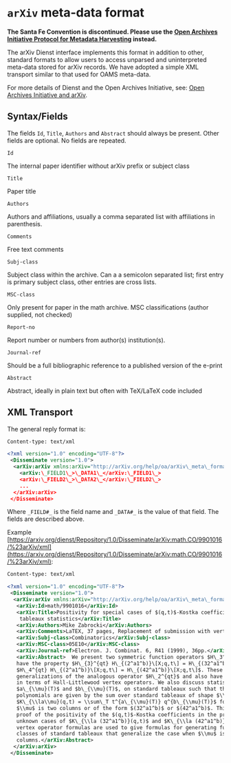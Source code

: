 `arXiv` meta-data format
========================

**The Santa Fe Convention is discontinued. Please use the [Open Archives Initiative Protocol for Metadata Harvesting](http://www.openarchives.org/OAI/openarchivesprotocol.htm) instead.**

The arXiv Dienst interface implements this format in addition to other, standard formats to allow users to access unparsed and uninterpreted meta-data stored for arXiv records. We have adopted a simple XML transport similar to that used for OAMS meta-data.

For more details of Dienst and the Open Archives Initiative, see: [Open Archives Initiative and arXiv](index).

Syntax/Fields
-------------

The fields `Id`, `Title`, `Authors` and `Abstract` should always be present. Other fields are optional. No fields are repeated.

`Id`

The internal paper identifier without arXiv prefix or subject class

`Title`

Paper title

`Authors`

Authors and affiliations, usually a comma separated list with affiliations in parenthesis.

`Comments`

Free text comments

`Subj-class`

Subject class within the archive. Can a a semicolon separated list; first entry is primary subject class, other entries are cross lists.

`MSC-class`

Only present for paper in the math archive. MSC classifications (author supplied, not checked)

`Report-no`

Report number or numbers from author(s) institution(s).

`Journal-ref`

Should be a full bibliographic reference to a published version of the e-print

`Abstract`

Abstract, ideally in plain text but often with TeX/LaTeX code included

XML Transport
-------------

The general reply format is:
```xml
Content-type: text/xml

<?xml version="1.0" encoding="UTF-8"?>
 <Disseminate version="1.0">
  <arXiv:arXiv xmlns:arXiv="http://arXiv.org/help/oa/arXiv\_meta\_format">
    <arXiv:\_FIELD1\_>\_DATA1\_</arXiv:\_FIELD1\_>
    <arXiv:\_FIELD2\_>\_DATA2\_</arXiv:\_FIELD2\_>
    ...
  </arXiv:arXiv>
 </Disseminate>
```
Where `_FIELD#_` is the field name and `_DATA#_` is the value of that field. The fields are described above.

Example [https://arxiv.org/dienst/Repository/1.0/Disseminate/arXiv:math.CO/9901016/%23arXiv/xml](https://arxiv.org/dienst/Repository/1.0/Disseminate/arXiv:math.CO/9901016/%23arXiv/xml):  
```xml
Content-type: text/xml

<?xml version="1.0" encoding="UTF-8"?>
 <Disseminate version="1.0">
  <arXiv:arXiv xmlns:arXiv="http://arXiv.org/help/oa/arXiv\_meta\_format">
   <arXiv:Id>math/9901016</arXiv:Id>
   <arXiv:Title>Positivity for special cases of $(q,t)$-Kostka coefficients and standard
    tableaux statistics</arXiv:Title>
   <arXiv:Authors>Mike Zabrocki</arXiv:Authors>
   <arXiv:Comments>LaTEX, 37 pages, Replacement of submission with vertex operators only</arXiv:Comments>
   <arXiv:Subj-class>Combinatorics</arXiv:Subj-class>
   <arXiv:MSC-class>05E10</arXiv:MSC-class>
   <arXiv:Journal-ref>Electron. J. Combinat. 6, R41 (1999), 36pp.</arXiv:Journal-ref>
   <arXiv:Abstract>  We present two symmetric function operators $H\_3^{qt}$ and $H\_4^{qt}$ that
   have the property $H\_{3}^{qt} H\_{(2^a1^b)}\[X;q,t\] = H\_{(32^a1^b)}\[X;q,t\]$ and
   $H\_4^{qt} H\_{(2^a1^b)}\[X;q,t\] = H\_{(42^a1^b)}\[X;q,t\]$. These operators are
   generalizations of the analogous operator $H\_2^{qt}$ and also have expressions
   in terms of Hall-Littlewood vertex operators. We also discuss statistics,
   $a\_{\\mu}(T)$ and $b\_{\\mu}(T)$, on standard tableaux such that the $q,t$ Kostka
   polynomials are given by the sum over standard tableaux of shape $\\la$,
   $K\_{\\la\\mu}(q,t) = \\sum\_T t^{a\_{\\mu}(T)} q^{b\_{\\mu}(T)}$ for the case when when
   $\\mu$ is two columns or of the form $(32^a1^b)$ or $(42^a1^b)$. This provides
   proof of the positivity of the $(q,t)$-Kostka coefficients in the previously
   unknown cases of $K\_{\\la (32^a1^b)}(q,t)$ and $K\_{\\la (42^a1^b)}(q,t)$. The
   vertex operator formulas are used to give formulas for generating functions for
   classes of standard tableaux that generalize the case when $\\mu$ is two
   columns.</arXiv:Abstract>
  </arXiv:arXiv>
 </Disseminate>
```
